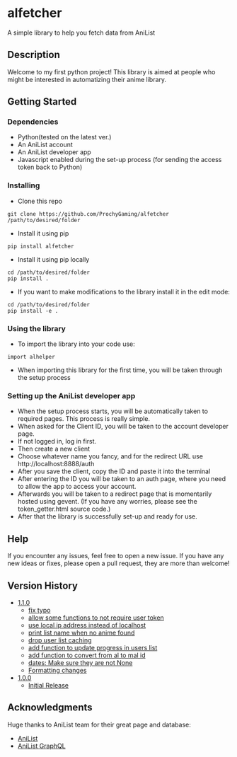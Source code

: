 # alfetcher

A simple library to help you fetch data from AniList

## Description

Welcome to my first python project!
This library is aimed at people who might be interested in automatizing their anime library.

## Getting Started

### Dependencies

* Python(tested on the latest ver.)
* An AniList account
* An AniList developer app
* Javascript enabled during the set-up process (for sending the access token back to Python)

### Installing

* Clone this repo
```
git clone https://github.com/ProchyGaming/alfetcher /path/to/desired/folder
```
* Install it using pip
```
pip install alfetcher
```
* Install it using pip locally
```
cd /path/to/desired/folder
pip install .
```
* If you want to make modifications to the library install it in the edit mode:
```
cd /path/to/desired/folder
pip install -e .
```

### Using the library

* To import the library into your code use:
```
import alhelper
```
* When importing this library for the first time, you will be taken through the setup process

### Setting up the AniList developer app

* When the setup process starts, you will be automatically taken to required pages. This process is really simple.
* When asked for the Client ID, you will be taken to the account developer page.
* If not logged in, log in first.
* Then create a new client
* Choose whatever name you fancy, and for the redirect URL use http://localhost:8888/auth
* After you save the client, copy the ID and paste it into the terminal
* After entering the ID you will be taken to an auth page, where you need to allow the app to access your account.
* Afterwards you will be taken to a redirect page that is momentarily hosted using gevent. (If you have any worries, please see the token_getter.html source code.)
* After that the library is successfully set-up and ready for use.

## Help

If you encounter any issues, feel free to open a new issue. If you have any new ideas or fixes, please open a pull request, they are more than welcome!

## Version History
* [1.1.0](https://github.com/prochy-exe/alfetcher/releases/tag/v1.1.0)
    * [fix typo](https://github.com/prochy-exe/alfetcher/commit/dbf3d14e90c4cfeebcef51503a884efd1e1178b5)
    * [allow some functions to not require user token](https://github.com/prochy-exe/alfetcher/commit/f3e58106709d5b1626b65384977fe22a05c7d647)
    * [use local ip address instead of localhost](https://github.com/prochy-exe/alfetcher/commit/9d6500229980faf68b20fe4a559a8d2bc08fed1b)
    * [print list name when no anime found](https://github.com/prochy-exe/alfetcher/commit/efca221b8f78ac0848aaa7d8813b6b5c36e89c28)
    * [drop user list caching](https://github.com/prochy-exe/alfetcher/commit/954fe02ef643e228561a2c3e845e18b431947652)
    * [add function to update progress in users list](https://github.com/prochy-exe/alfetcher/commit/c040d8836efb44352dd2f1339305cb9c5296f97d)
    * [add function to convert from al to mal id](https://github.com/prochy-exe/alfetcher/commit/278805356c25dcabb4029b01e337c40f83b135ac)
    * [dates: Make sure they are not None](https://github.com/prochy-exe/alfetcher/commit/92db92773cea64ec7e8c8f12bcf4bc624c2400b2)
    * [Formatting changes](https://github.com/prochy-exe/alfetcher/commit/b4a96be729ab23cff87fe00c2e0deab7d6b742f7)
* [1.0.0](https://github.com/prochy-exe/alfetcher/releases/tag/v1.0.0)
    * [Initial Release](https://github.com/prochy-exe/alfetcher/commit/4b67b1d8719d183012446a065c5b6c941ec6518e)

## Acknowledgments

Huge thanks to AniList team for their great page and database:
* [AniList](https://anilist.co/home)
* [AniList GraphQL](https://anilist.co/graphiql)
